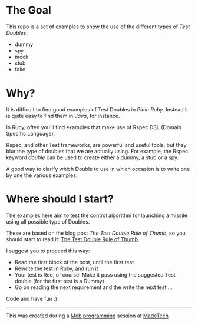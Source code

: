 # The Goal

This repo is a set of examples to show the use of the different types of *Test Doubles*:

- dummy
- spy
- mock
- stub
- fake

# Why?
It is difficult to find good examples of Test Doubles in *Plain Ruby*. Instead it is quite easy to find them in *Java*, for instance.   

In Ruby, often you'll find examples that make use of Rspec DSL (Domain Specific Language).

Rspec, and other Test frameworks, are powerful and useful tools, but they blur the type of doubles that we are actually using.
For example, the Rspec keyword *double* can be used to create either a dummy, a stub or a spy.

A good way to clarify which Double to use in which occasion is to write one by one the various examples.

# Where should I start?
The examples here aim to test the control algorithm for launching a missile using all possible type of Doubles.

These are based on the blog post *The Test Double Rule of Thumb*, so you should start to read it: 
[The Test Double Rule of Thumb](http://engineering.pivotal.io/post/the-test-double-rule-of-thumb/).

I suggest you to proceed this way:

- Read the first block of the post, until the first test
- Rewrite the test in Ruby, and run it
- Your test is Red, of course! Make it pass using the suggested Test double (for the first test is a Dummy)
- Go on reading the next requirement and the write the next test ...

Code and have fun :)

---

This was created during a [Mob programming](https://www.google.com/search?q=mob+programming) session at [MadeTech](https://learn.madetech.com/)

